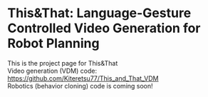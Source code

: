 # This&That: Language-Gesture Controlled Video Generation for Robot Planning
This is the project page for This&That
<br>
Video generation (VDM) code: https://github.com/Kiteretsu77/This_and_That_VDM
<br>
Robotics (behavior cloning) code is coming soon!
